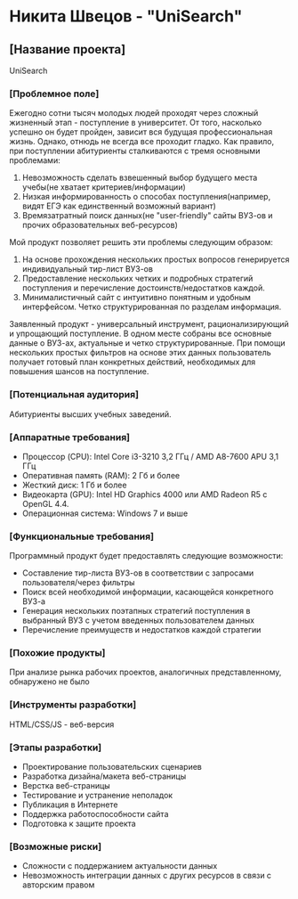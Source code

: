 # Никита Швецов - "UniSearch"

## [Название проекта]  
UniSearch

### [Проблемное поле]  
Ежегодно сотни тысяч молодых людей проходят через сложный жизненный этап - поступление в университет. От того, насколько успешно он будет пройден, зависит вся будущая профессиональная жизнь. Однако, отнюдь не всегда все проходит гладко. Как правило, при поступлении абитуриенты сталкиваются с тремя основными проблемами: 
1. Невозможность сделать взвешенный выбор будущего места учебы(не хватает критериев/информации)
2. Низкая информированность о способах поступления(например, видят ЕГЭ как единственный возможный вариант)
3. Времязатратный поиск данных(не "user-friendly" сайты ВУЗ-ов и прочих образовательных веб-ресурсов)


Мой продукт позволяет решить эти проблемы следующим образом:
1. На основе прохождения нескольких простых вопросов генерируется индивидуальный тир-лист ВУЗ-ов
2. Предоставление нескольких четких и подробных стратегий поступления и перечисление достоинств/недостатков каждой.
3. Минималистичный сайт с интуитивно понятным и удобным интерфейсом. Четко структурированная по разделам информация.

Заявленный продукт - универсальный инструмент, рационализирующий и упрощающий поступление. В одном месте собраны все основные данные о ВУЗ-ах, актуальные и четко структурированные. При помощи нескольких простых фильтров на основе этих данных пользователь получает готовый план конкретных действий, необходимых для повышения шансов на поступление. 

### [Потенциальная аудитория]  
Абитуриенты высших учебных заведений.

### [Аппаратные требования]  
- Процессор (CPU): Intel Core i3-3210 3,2 ГГц / AMD A8-7600 APU 3,1 ГГц
- Оперативная память (RAM): 2 Гб и более
- Жесткий диск: 1 Гб и более
- Видеокарта (GPU): Intel HD Graphics 4000 или AMD Radeon R5 с OpenGL 4.4.
- Операционная система: Windows 7 и выше

### [Функциональные требования]  
Программный продукт будет предоставлять следующие возможности:
- Составление тир-листа ВУЗ-ов в соответствии с запросами пользователя/через фильтры
- Поиск всей необходимой информации, касающейся конкретного ВУЗ-а
- Генерация нескольких поэтапных стратегий поступления в выбранный ВУЗ с учетом введенных пользователем данных
- Перечисление преимуществ и недостатков каждой стратегии

### [Похожие продукты]  
При анализе рынка рабочих проектов, аналогичных представленному, обнаружено не было

### [Инструменты разработки]  
HTML/CSS/JS - веб-версия

### [Этапы разработки]  
- Проектирование пользовательских сценариев
- Разработка дизайна/макета веб-страницы
- Верстка веб-страницы
- Тестирование и устранение неполадок
- Публикация в Интернете
- Поддержка работоспособности сайта
- Подготовка к защите проекта

### [Возможные риски]  
- Сложности с поддержанием актуальности данных
- Невозможность интеграции данных с других ресурсов в связи с авторским правом
